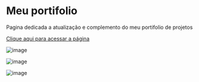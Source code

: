 # Meu portifolio

Pagina dedicada a atualização e complemento do meu portifolio de projetos

[Clique aqui para acessar a página](https://arrozdoce007.github.io/portfolio)

![image](https://github.com/user-attachments/assets/3b47b68b-368f-4ef5-984a-15385f0b8bc2)

![image](https://github.com/user-attachments/assets/01ff72b2-b612-4159-8cda-249be9f8791c)

![image](https://github.com/user-attachments/assets/b5ce989f-bf33-4510-9ff7-d2ad8ceff747)

